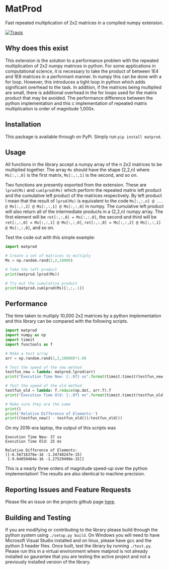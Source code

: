 # MatProd
Fast repeated multiplication of 2x2 matrices in a compiled numpy extension.

[![Travis](https://travis-ci.com/electronsandstuff/MatProd.svg?branch=master)](https://travis-ci.com/electronsandstuff/MatProd)


## Why does this exist
This extension is the solution to a performance problem with the repeated
multiplication of 2x2 numpy matrices in python.  For some applications in
computational science, it is necessary to take the product of between 1E4 and
1E8 matrices in a performant manner.  In numpy this can be done with a for
loop.  However, this introduces a tight loop in python which adds significant
overhead to the task.  In addition, if the matrices being multiplied are small,
there is additional overhead in the for loops used for the matrix product that
may be avoided.  The performance difference between the python implementation
and this c implementation of repeated matrix multiplication is order of
magnitude 1,000x.

## Installation
This package is available through on PyPi.  Simply run `pip install matprod`.

## Usage
All functions in the library accept a numpy array of the n 2x2 matrices to be
multiplied together.  The array `Ms` should have the shape (2,2,n) where
`Ms[:,:,0]` is the first matrix, `Ms[:,:,1]` is the second, and so on.

Two functions are presently exported from the extension.  These are `lprod(Ms)`
and `cumlprod(Ms)` which perform the repeated matrix left product and the
cumulative left product of the matrices respectively.  By left product I mean
that the result of `lprod(Ms)` is equivalent to the code `Ms[:,:,n] @ ... @
Ms[:,:,2] @ Ms[:,:,1] @ Ms[:,:,0]` in numpy.  The cumulative left product will
also return all of the intermediate products in a (2,2,n) numpy array.  The
first element will be `ret[:,:,0] = Ms[:,:,0]`, the second and third will be
`ret[:,:,0] = Ms[:,:,1] @ Ms[:,:,0]`, `ret[:,:,0] = Ms[:,:,2] @ Ms[:,:,1] @
Ms[:,:,0]`, and so on.

Test the code out with this simple example:
```python
import matprod

# Create a set of matrices to multiply
Ms = np.random.rand(2,2,10000)

# Take the left product
print(matprod.lprod(Ms))

# Try out the cumulative product
print(matprod.cumlprod(Ms)[:,:,-1])
```

## Performance
The time taken to multiply 10,000 2x2 matrices by a python implementation and
this library can be compared with the following scripts.
```python
import matprod
import numpy as np
import timeit
import functools as f

# Make a test array
arr = np.random.rand(2,2,10000)*1.06

# Test the speed of the new method
testfun_new = lambda: matprod.lprod(arr)
print("Execution Time New: {:.0f} us".format(timeit.timeit(testfun_new, number=10000)/10000*1e6))

# Test the speed of the old method
testfun_old = lambda: f.reduce(np.dot, arr.T).T
print("Execution Time Old: {:.0f} ms".format(timeit.timeit(testfun_old, number=100)/100*1e3))

# Make sure they are the same
print()
print('Relative Difference of Elements:')
print((testfun_new() - testfun_old())/testfun_old())
```

On my 2016-era laptop, the output of this scripts was
```
Execution Time New: 37 us
Execution Time Old: 25 ms

Relative Difference of Elements:
[[-6.56716376e-16 -1.34748247e-15]
 [-9.04050404e-16 -1.27529490e-15]]
```

This is a nearly three orders of magnitude speed-up over the python
implementation!  The results are also identical to machine precision.

## Reporting Issues and Feature Requests
Please file an issue on the projects github page [here](https://github.com/electronsandstuff/MatProd).

## Building and Testing
If you are modifying or contributing to the library please build through the
python system using `./setup.py build`.  On Windows you will need to have
Microsoft Visual Studio installed and on linux, please have gcc and the python
3 header files.  Once built, test the library by running `./test.py`.  Please
run this in a virtual environment where matprod is not already installed so
gaurantee that you are testing the active project and not a previously
installed version of the library.
